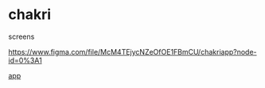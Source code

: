 # chakri

screens

https://www.figma.com/file/McM4TEjycNZeOfOE1FBmCU/chakriapp?node-id=0%3A1

[app](https://play.google.com/store/apps/details?id=com.prisar.chakri)
